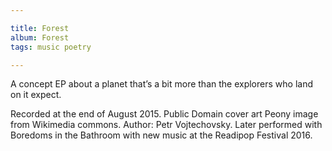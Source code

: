 ```yaml
---

title: Forest
album: Forest
tags: music poetry

---
```


A concept EP about a planet that’s a bit more than the explorers who land on it expect.

Re­cor­ded at the end of Au­gust 2015. Pub­lic Do­main cover art Pe­ony im­age from Wiki­me­dia com­mons. Au­thor: Petr Vo­jtechovsky. Later per­formed with Bore­doms in the Bath­room with new mu­sic at the Readipop Fest­ival 2016.
